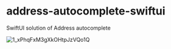# address-autocomplete-swiftui
SwiftUI solution of Address autocomplete

![1_xPhqFxM3gXkOHtpJzVQo1Q](https://user-images.githubusercontent.com/30437727/221377625-17ea4095-f8b3-411b-a164-2e1f95d3d030.gif)
